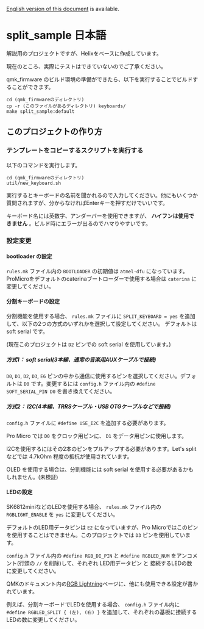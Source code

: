 [English version of this document](readme.md) is available.

# split_sample 日本語

解説用のプロジェクトですが、Helixをベースに作成しています。

現在のところ、実際にテストはできていないのでご了承ください。

qmk_firmware のビルド環境の準備ができたら、以下を実行することでビルドすることができます。

    cd (qmk_firmwareのディレクトリ)
    cp -r (このファイルがあるディレクトリ) keyboards/
    make split_sample:default

## このプロジェクトの作り方

### テンプレートをコピーするスクリプトを実行する

以下のコマンドを実行します。

    cd (qmk_firmwareのディレクトリ)
    util/new_keyboard.sh

実行するとキーボードの名前を聞かれるので入力してください。他にもいくつか質問されますが、分からなければEnterキーを押すだけでいいです。

キーボード名には英数字、アンダーバーを使用できますが、 **ハイフンは使用できません** 。ビルド時にエラーが出るのでハマりやすいです。

### 設定変更

#### bootloader の設定

`rules.mk` ファイル内の `BOOTLOADER` の初期値は `atmel-dfu` になっています。ProMicroをデフォルトのcaterinaブートローダーで使用する場合は `caterina` に変更してください。

#### 分割キーボードの設定

分割機能を使用する場合、  `rules.mk` ファイルに `SPLIT_KEYBOARD = yes` を追加して、以下の2つの方式のいずれかを選択して設定してください。 デフォルトは soft serial です。

(現在このプロジェクトは `D2` ピンでの soft serial を使用しています。)

##### 方式1： soft serial(3本線、通常の音楽用AUXケーブルで接続)

`D0`, `D1`, `D2`, `D3`, `E6` ピンの中から通信に使用するピンを選択してください。デフォルトは `D0` です。変更するには `config.h` ファイル内の `#define SOFT_SERIAL_PIN D0` を書き換えてください。

##### 方式2： I2C(4本線、TRRSケーブル・USB OTGケーブルなどで接続)

`config.h` ファイルに `#define USE_I2C` を追加する必要があります。

Pro Micro では `D0` をクロック用ピンに、 `D1` をデータ用ピンに使用します。

I2Cを使用するにはその2本のピンをプルアップする必要があります。Let's split などでは 4.7kOhm 程度の抵抗が使用されています。

OLED を使用する場合は、分割機能には soft serial を使用する必要があるかもしれません。(未検証)

#### LEDの設定

SK6812miniなどのLEDを使用する場合、 `rules.mk` ファイル内の `RGBLIGHT_ENABLE` を `yes` に変更してください。

デフォルトのLED用データピンは `E2` になっていますが、Pro Microではこのピンを使用することはできません。このプロジェクトでは `D3` ピンを使用しています。

`config.h` ファイル内の `#define RGB_DI_PIN` と `#define RGBLED_NUM` をアンコメント(行頭の `//` を削除)して、それぞれ LED用データピン と 接続するLEDの数 に変更してください。

QMKのドキュメント内の[RGB Lightning](https://beta.docs.qmk.fm/features/feature_rgblight)ページに、他にも使用できる設定が書かれています。

例えば、分割キーボードでLEDを使用する場合、 `config.h` ファイル内に `#define RGBLED_SPLIT { (左), (右) }` を追加して、それぞれの基板に接続するLEDの数に変更してください。
